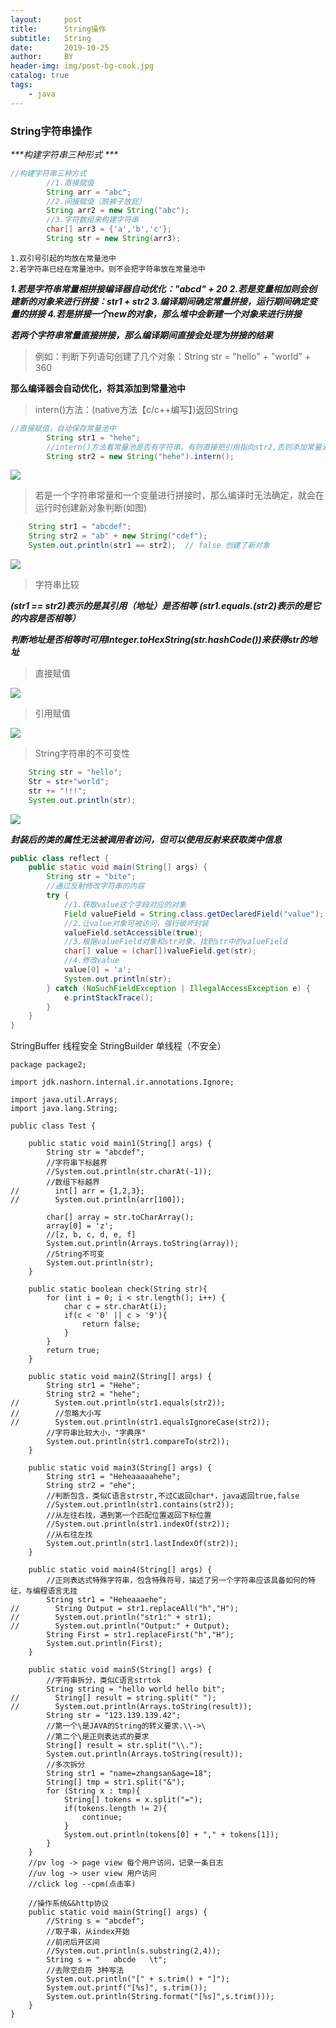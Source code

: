 ```yaml
---
layout:     post
title:      String操作
subtitle:   String
date:       2019-10-25
author:     BY
header-img: img/post-bg-cook.jpg
catalog: true
tags:
    - java
---
```


### String字符串操作

_***构建字符串三种形式 ***_

```java
//构建字符串三种方式
        //1.直接赋值
        String arr = "abc";
        //2.间接赋值（脱裤子放屁）
        String arr2 = new String("abc");
        //3.字符数组来构建字符串
        char[] arr3 = {'a','b','c'};
        String str = new String(arr3);
```

    1.双引号引起的均放在常量池中
    2.若字符串已经在常量池中。则不会把字符串放在常量池中

***1.若是字符串常量相拼接编译器自动优化："abcd" + 20
   2.若是变量相加则会创建新的对象来进行拼接：str1 + str2
   3.编译期间确定常量拼接，运行期间确定变量的拼接
   4.若是拼接一个new的对象，那么堆中会新建一个对象来进行拼接***

***若两个字符串常量直接拼接，那么编译期间直接会处理为拼接的结果***

> 例如：判断下列语句创建了几个对象：String str = "hello" + "world" + 360

__那么编译器会自动优化，将其添加到常量池中__

> intern()方法：(native方法【c/c++编写】)返回String

```java
//直接赋值，自动保存常量池中
        String str1 = "hehe";
        //intern()方法看常量池是否有字符串，有则直接把引用指向str2,否则添加常量池中
        String str2 = new String("hehe").intern();
```

![](https://github.com/q1206271031/photo/raw/master/String%E5%AD%97%E7%AC%A6%E4%B8%B2/intern()%E6%96%B9%E6%B3%95.png)

> 若是一个字符串常量和一个变量进行拼接时，那么编译时无法确定，就会在运行时创建新对象判断(如图)

```java
    String str1 = "abcdef";
    String str2 = "ab" + new String("cdef");
    System.out.println(str1 == str2);  // false 创建了新对象
```

![](https://github.com/q1206271031/photo/raw/master/String%E5%AD%97%E7%AC%A6%E4%B8%B2/%E5%BC%95%E7%94%A8%E5%AD%97%E7%AC%A6%E4%B8%B2%E6%8B%BC%E6%8E%A5.png)

> 字符串比较

***(str1 == str2)表示的是其引用（地址）是否相等***
***(str1.equals.(str2)表示的是它的内容是否相等）***

_***判断地址是否相等时可用Integer.toHexString(str.hashCode())来获得str的地址***_

> 直接赋值

![](https://github.com/q1206271031/photo/raw/master/String%E5%AD%97%E7%AC%A6%E4%B8%B2/%E7%9B%B4%E6%8E%A5%E8%B5%8B%E5%80%BC.png)

> 引用赋值

![](https://github.com/q1206271031/photo/raw/master/String%E5%AD%97%E7%AC%A6%E4%B8%B2/%E5%BC%95%E7%94%A8%E8%B5%8B%E5%80%BC.png)

> String字符串的不可变性

```java
    String str = "hello";
    Str = str+"world";
    str += "!!!";
    System.out.println(str);
```

![](https://github.com/q1206271031/photo/raw/master/String%E5%AD%97%E7%AC%A6%E4%B8%B2/%E5%AD%97%E7%AC%A6%E4%B8%B2%E4%B8%8D%E5%8F%AF%E5%8F%98.png)


***封装后的类的属性无法被调用者访问，但可以使用反射来获取类中信息***

```java
public class reflect {
    public static void main(String[] args) {
        String str = "bite";
        //通过反射修改字符串的内容
        try {
            //1.获取value这个字段对应的对象
            Field valueField = String.class.getDeclaredField("value");
            //2.让value对象可被访问，强行破坏封装
            valueField.setAccessible(true);
            //3.根据valueField对象和str对象，找到str中的valueField
            char[] value = (char[])valueField.get(str);
            //4.修改value
            value[0] = 'a';
            System.out.println(str);
        } catch (NoSuchFieldException | IllegalAccessException e) {
            e.printStackTrace();
        }
    }
}
```
StringBuffer 线程安全
StringBuilder 单线程（不安全）


```
package package2;

import jdk.nashorn.internal.ir.annotations.Ignore;

import java.util.Arrays;
import java.lang.String;

public class Test {
    
    public static void main1(String[] args) {
        String str = "abcdef";
        //字符串下标越界
        //System.out.println(str.charAt(-1));
        //数组下标越界
//        int[] arr = {1,2,3};
//        System.out.println(arr[100]);

        char[] array = str.toCharArray();
        array[0] = 'z';
        //[z, b, c, d, e, f]
        System.out.println(Arrays.toString(array));
        //String不可变
        System.out.println(str);
    }

    public static boolean check(String str){
        for (int i = 0; i < str.length(); i++) {
            char c = str.charAt(i);
            if(c < '0' || c > '9'){
                return false;
            }
        }
        return true;
    }

    public static void main2(String[] args) {
        String str1 = "Hehe";
        String str2 = "hehe";
//        System.out.println(str1.equals(str2));
//        //忽略大小写
//        System.out.println(str1.equalsIgnoreCase(str2));
        //字符串比较大小，"字典序"
        System.out.println(str1.compareTo(str2));
    }

    public static void main3(String[] args) {
        String str1 = "Heheaaaaahehe";
        String str2 = "ehe";
        //判断包含，类似C语言strstr,不过C返回char*，java返回true,false
        //System.out.println(str1.contains(str2));
        //从左往右找，遇到第一个匹配位置返回下标位置
        //System.out.println(str1.indexOf(str2));
        //从右往左找
        System.out.println(str1.lastIndexOf(str2));
    }

    public static void main4(String[] args) {
        //正则表达式特殊字符串，包含特殊符号，描述了另一个字符串应该具备如何的特征，与编程语言无挂
        String str1 = "Heheaaaehe";
//        String Output = str1.replaceAll("h","H");
//        System.out.println("str1:" + str1);
//        System.out.println("Output:" + Output);
        String First = str1.replaceFirst("h","H");
        System.out.println(First);
    }

    public static void main5(String[] args) {
        //字符串拆分，类似C语言strtok
        String string = "hello world hello bit";
//        String[] result = string.split(" ");
//        System.out.println(Arrays.toString(result));
        String str = "123.139.139.42";
        //第一个\是JAVA的String的转义要求.\\->\
        //第二个\是正则表达式的要求
        String[] result = str.split("\\.");
        System.out.println(Arrays.toString(result));
        //多次拆分
        String str1 = "name=zhangsan&age=18";
        String[] tmp = str1.split("&");
        for (String x : tmp){
            String[] tokens = x.split("=");
            if(tokens.length != 2){
                continue;
            }
            System.out.println(tokens[0] + "," + tokens[1]);
        }
    }
    //pv log -> page view 每个用户访问，记录一条日志
    //uv log -> user view 用户访问
    //click log --cpm(点击率)

    //操作系统&&http协议
    public static void main(String[] args) {
        //String s = "abcdef";
        //取子串，从index开始
        //前闭后开区间
        //System.out.println(s.substring(2,4));
        String s = "   abcde   \t";
        //去除空白符 3种写法
        System.out.println("[" + s.trim() + "]");
        System.out.printf("[%s]", s.trim());
        System.out.println(String.format("[%s]",s.trim()));
    }
}
```
